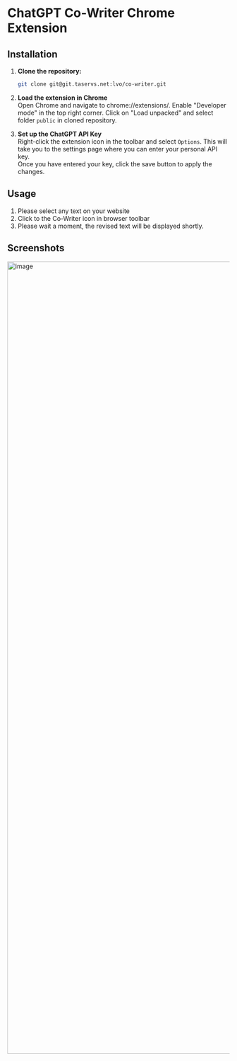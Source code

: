 # ChatGPT Co-Writer Chrome Extension

## Installation

1. **Clone the repository:**
    ```bash
    git clone git@git.taservs.net:lvo/co-writer.git
    ```

2. **Load the extension in Chrome**  
    Open Chrome and navigate to chrome://extensions/.
    Enable "Developer mode" in the top right corner.
    Click on "Load unpacked" and select folder `public` in cloned repository.

3. **Set up the ChatGPT API Key**  
   Right-click the extension icon in the toolbar and select `Options`. This will take you to the settings page where you can enter your personal API key.  
   Once you have entered your key, click the save button to apply the changes.

## Usage

1. Please select any text on your website
2. Click to the Co-Writer icon in browser toolbar
3. Please wait a moment, the revised text will be displayed shortly.

## Screenshots

<img width="1791" alt="image" src="https://media.git.taservs.net/user/911/files/5a9c652f-2c3f-4cc5-820f-d3a11b21bacb">

